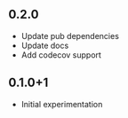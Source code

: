 ## 0.2.0

* Update pub dependencies
* Update docs
* Add codecov support

## 0.1.0+1

* Initial experimentation